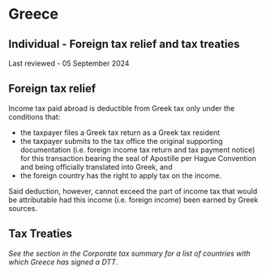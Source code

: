 # Greece
## Individual - Foreign tax relief and tax treaties
Last reviewed - 05 September 2024
## Foreign tax relief
Income tax paid abroad is deductible from Greek tax only under the conditions that:
  * the taxpayer files a Greek tax return as a Greek tax resident
  * the taxpayer submits to the tax office the original supporting documentation (i.e. foreign income tax return and tax payment notice) for this transaction bearing the seal of Apostille per Hague Convention and being officially translated into Greek, and
  * the foreign country has the right to apply tax on the income.


Said deduction, however, cannot exceed the part of income tax that would be attributable had this income (i.e. foreign income) been earned by Greek sources.
## Tax Treaties
_See the section in the Corporate tax summary for a list of countries with which Greece has signed a DTT_.
